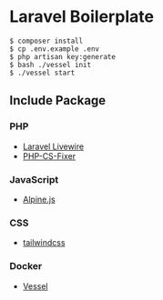 # Laravel Boilerplate

```
$ composer install
$ cp .env.example .env
$ php artisan key:generate
$ bash ./vessel init
$ ./vessel start
```


## Include Package

### PHP

- [Laravel Livewire](https://github.com/livewire/livewire)
- [PHP-CS-Fixer](https://github.com/FriendsOfPHP/PHP-CS-Fixer)

### JavaScript

- [Alpine.js](https://github.com/alpinejs/alpine)

### CSS

- [tailwindcss](https://github.com/tailwindcss/tailwindcss)

### Docker

- [Vessel](https://github.com/shipping-docker/vessel)
